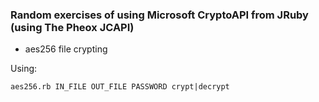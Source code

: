 ### Random exercises of using Microsoft CryptoAPI from JRuby (using The Pheox JCAPI)

* aes256 file crypting

Using:

```
aes256.rb IN_FILE OUT_FILE PASSWORD crypt|decrypt
```
